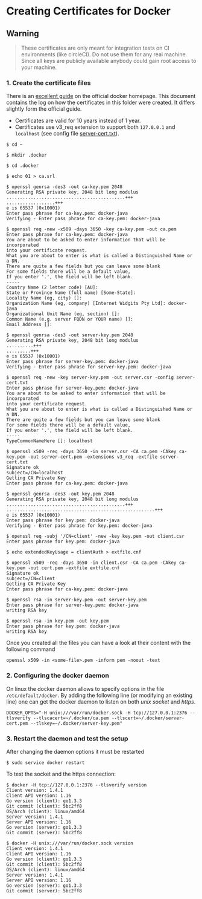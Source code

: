 # Creating Certificates for Docker

## Warning
> These certificates are only meant for integration tests on CI environments (like circleCI). Do not use them for any real machine.
> Since all keys are publicly available anybody could gain root access to your machine.

### 1. Create the certificate files
There is an [excellent guide](https://docs.docker.com/articles/https/) on the official docker homepage.
This document contains the log on how the certificates in this folder were created.
It differs slightly form the official guide.
 - Certificates are valid for 10 years instead of 1 year.
 - Certificates use v3_req extension to support both `127.0.0.1` and `localhost` (see config file [server-cert.txt](server-cert.txt)).

```
$ cd ~
```

```
$ mkdir .docker
```

```
$ cd .docker
```

```
$ echo 01 > ca.srl
```

```
$ openssl genrsa -des3 -out ca-key.pem 2048
Generating RSA private key, 2048 bit long modulus
............................................+++
..................+++
e is 65537 (0x10001)
Enter pass phrase for ca-key.pem: docker-java
Verifying - Enter pass phrase for ca-key.pem: docker-java
```

```
$ openssl req -new -x509 -days 3650 -key ca-key.pem -out ca.pem
Enter pass phrase for ca-key.pem: docker-java
You are about to be asked to enter information that will be incorporated
into your certificate request.
What you are about to enter is what is called a Distinguished Name or a DN.
There are quite a few fields but you can leave some blank
For some fields there will be a default value,
If you enter '.', the field will be left blank.
-----
Country Name (2 letter code) [AU]:
State or Province Name (full name) [Some-State]:
Locality Name (eg, city) []:
Organization Name (eg, company) [Internet Widgits Pty Ltd]: docker-java
Organizational Unit Name (eg, section) []:
Common Name (e.g. server FQDN or YOUR name) []:
Email Address []:
```

```
$ openssl genrsa -des3 -out server-key.pem 2048
Generating RSA private key, 2048 bit long modulus
..........+++
.........+++
e is 65537 (0x10001)
Enter pass phrase for server-key.pem: docker-java
Verifying - Enter pass phrase for server-key.pem: docker-java
```

```
$ openssl req -new -key server-key.pem -out server.csr -config server-cert.txt
Enter pass phrase for server-key.pem: docker-java
You are about to be asked to enter information that will be incorporated
into your certificate request.
What you are about to enter is what is called a Distinguished Name or a DN.
There are quite a few fields but you can leave some blank
For some fields there will be a default value,
If you enter '.', the field will be left blank.
-----
TypeCommonNameHere []: localhost
```

```
$ openssl x509 -req -days 3650 -in server.csr -CA ca.pem -CAkey ca-key.pem -out server-cert.pem -extensions v3_req -extfile server-cert.txt
Signature ok
subject=/CN=localhost
Getting CA Private Key
Enter pass phrase for ca-key.pem: docker-java
```

```
$ openssl genrsa -des3 -out key.pem 2048
Generating RSA private key, 2048 bit long modulus
............................................+++
.......................................................+++
e is 65537 (0x10001)
Enter pass phrase for key.pem: docker-java
Verifying - Enter pass phrase for key.pem: docker-java
```

```
$ openssl req -subj '/CN=client' -new -key key.pem -out client.csr
Enter pass phrase for key.pem: docker-java
```

```
$ echo extendedKeyUsage = clientAuth > extfile.cnf
```

```
$ openssl x509 -req -days 3650 -in client.csr -CA ca.pem -CAkey ca-key.pem -out cert.pem -extfile extfile.cnf
Signature ok
subject=/CN=client
Getting CA Private Key
Enter pass phrase for ca-key.pem: docker-java
```

```
$ openssl rsa -in server-key.pem -out server-key.pem
Enter pass phrase for server-key.pem: docker-java
writing RSA key
```

```
$ openssl rsa -in key.pem -out key.pem
Enter pass phrase for key.pem: docker-java
writing RSA key
```

Once you created all the files you can have a look at their content with the following command

```
openssl x509 -in <some-file>.pem -inform pem -noout -text
```

### 2. Configuring the docker daemon
On linux the docker daemon allows to specify options in the file `/etc/default/docker`.
By adding the following line (or modifying an existing line) one can get the docker daemon to listen on both *unix socket* and *https*.
```
DOCKER_OPTS="-H unix:///var/run/docker.sock -H tcp://127.0.0.1:2376 --tlsverify --tlscacert=~/.docker/ca.pem --tlscert=~/.docker/server-cert.pem --tlskey=~/.docker/server-key.pem"
```

### 3. Restart the daemon and test the setup
After changing the daemon options it must be restarted

```
$ sudo service docker restart
```

To test the socket and the https connection:

```
$ docker -H tcp://127.0.0.1:2376 --tlsverify version
Client version: 1.4.1
Client API version: 1.16
Go version (client): go1.3.3
Git commit (client): 5bc2ff8
OS/Arch (client): linux/amd64
Server version: 1.4.1
Server API version: 1.16
Go version (server): go1.3.3
Git commit (server): 5bc2ff8
```

```
$ docker -H unix:///var/run/docker.sock version
Client version: 1.4.1
Client API version: 1.16
Go version (client): go1.3.3
Git commit (client): 5bc2ff8
OS/Arch (client): linux/amd64
Server version: 1.4.1
Server API version: 1.16
Go version (server): go1.3.3
Git commit (server): 5bc2ff8
```
